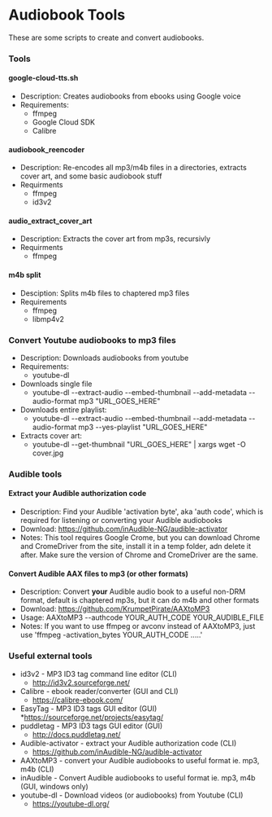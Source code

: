 # Audiobook Tools

These are some scripts to create and convert audiobooks.

### Tools

#### google-cloud-tts.sh
* Description: Creates audiobooks from ebooks using Google voice
*	Requirements:
	* ffmpeg
	* Google Cloud SDK
	* Calibre

#### audiobook_reencoder
* Description: Re-encodes all mp3/m4b files in a directories, extracts cover art, and some basic audiobook stuff
* Requirments
	* ffmpeg
	* id3v2

#### audio_extract_cover_art
* Description: Extracts the cover art from mp3s, recursivly
* Requirments
	* ffmpeg


#### m4b split
* Desciption: Splits m4b files to chaptered mp3 files
* Requirements
	* ffmpeg
	* libmp4v2

### Convert Youtube audiobooks to mp3 files
* Description: Downloads audiobooks from youtube
* Requirements:
	* youtube-dl
* Downloads single file
	* youtube-dl --extract-audio --embed-thumbnail --add-metadata --audio-format mp3 "URL_GOES_HERE"
* Downloads entire playlist: 
	* youtube-dl --extract-audio --embed-thumbnail --add-metadata --audio-format mp3 --yes-playlist "URL_GOES_HERE"
* Extracts cover art:  
	* youtube-dl --get-thumbnail "URL_GOES_HERE" | xargs wget -O cover.jpg
 
### Audible tools

#### Extract your Audible authorization code
* Description: Find your Audible 'activation byte', aka 'auth code', which is required for listening or converting your Audible audiobooks
* Download: <https://github.com/inAudible-NG/audible-activator>
* Notes: This tool requires Google Crome, but you can download Chrome and CromeDriver from the site, install it in a temp folder, adn delete it after.  Make sure the version of Chrome and CromeDriver are the same.

#### Convert Audible AAX files to mp3 (or other formats)
* Description: Convert **your** Audible audio book to a useful non-DRM format, default is chaptered mp3s, but it can do m4b and other formats
* Download: <https://github.com/KrumpetPirate/AAXtoMP3>
* Usage: AAXtoMP3 --authcode YOUR_AUTH_CODE YOUR_AUDIBLE_FILE
* Notes: If you want to use ffmpeg or avconv instead of AAXtoMP3, just use 'ffmpeg -activation_bytes YOUR_AUTH_CODE .....'

### Useful external tools
* id3v2 - MP3 ID3 tag command line editor (CLI)
	* <http://id3v2.sourceforge.net/>
* Calibre - ebook reader/converter (GUI and CLI)
	* <https://calibre-ebook.com/>
* EasyTag - MP3 ID3 tags GUI editor (GUI)
	*<https://sourceforge.net/projects/easytag/>
* puddletag - MP3 ID3 tags GUI editor (GUI)
	* <http://docs.puddletag.net/>
* Audible-activator - extract your Audible authorization code (CLI)
	* <https://github.com/inAudible-NG/audible-activator>
* AAXtoMP3 - convert your Audible audiobooks to useful format ie. mp3, m4b (CLI)
* inAudible - Convert Audible audiobooks to useful format ie. mp3, m4b (GUI, windows only)
* youtube-dl - Download videos (or audiobooks) from Youtube (CLI)
	* <https://youtube-dl.org/>

